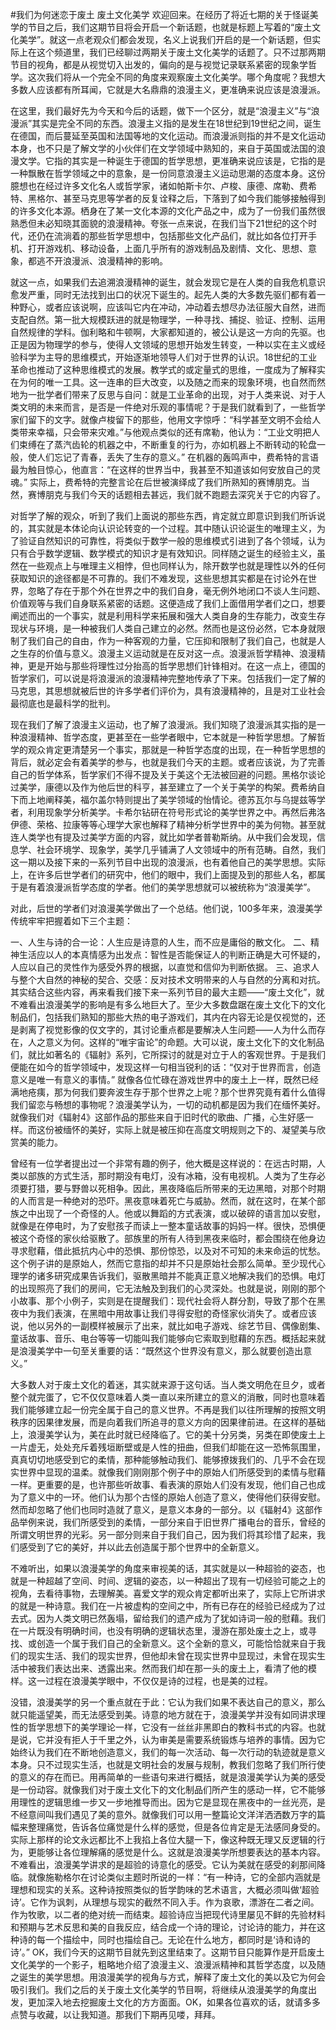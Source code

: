 #我们为何迷恋于废土 废土文化美学
欢迎回来。在经历了将近七期的关于怪诞美学的节目之后，我们这期节目将会开启一个新话题，也就是标题上写着的“废土文化美学”。就这一点老观众们都会发现，名义上说我们开启的是一个新话题，但实际上在这个频道里，我们已经聊过两期关于废土文化美学的话题了。只不过那两期节目的视角，都是从视觉切入出发的，偏向的是与视觉记录联系紧密的现象学哲学。这次我们将从一个完全不同的角度来观察废土文化美学。哪个角度呢？我想大多数人应该都有所耳闻，它就是大名鼎鼎的浪漫主义，更准确来说应该是浪漫派。

在这里，我们最好先为今天和今后的话题，做下一个区分，就是“浪漫主义”与“浪漫派”其实是完全不同的东西。浪漫主义指的是发生在18世纪到19世纪之间，诞生在德国，而后蔓延至英国和法国等地的文化运动。而浪漫派则指的并不是文化运动本身，也不只是了解文学的小伙伴们在文学领域中熟知的，来自于英国或法国的浪漫文学。它指的其实是一种诞生于德国的哲学思想，更准确来说应该是，它指的是一种飘散在哲学领域之中的意象，是一份同意浪漫主义运动思潮的态度本身。这份臆想也在经过许多文化名人或哲学家，诸如帕斯卡尔、卢梭、康德、席勒、费希特、黑格尔、甚至马克思等学者的反复诠释之后，下落到了如今我们能够接触得到的许多文化本源。栖身在了某一文化本源的文化产品之中，成为了一份我们虽然很熟悉但未必知晓其面貌的浪漫精神。夸张一点来说，在我们当下21世纪的这个时代，还仍在流淌着的那些哲学思想中，包括那些文化产品们，就比如各位打开手机、打开游戏机、移动设备，上面几乎所有的游戏制品及剧情、文化、思想、意象，都逃不开浪漫派、浪漫精神的影响。

就这一点，如果我们去追溯浪漫精神的诞生，就会发现它是在人类的自我危机意识愈发严重，同时无法找到出口的状况下诞生的。起先人类的大多数先驱们都有着一种野心，或者应该说啊，应该叫它内在冲动，冲动着去想尽办法征服大自然，进而支配自然。第一批大规模跃进的就是物理学，一种寻找、捕捉、验证、控制、运用自然规律的学科。伽利略和牛顿啊，大家都知道的，被公认是这一方向的先驱。也正是因为物理学的参与，使得人文领域的思想开始发生转变，一种以实在主义或经验科学为主导的思维模式，开始逐渐地领导人们对于世界的认识。18世纪的工业革命也推动了这种思维模式的发展。教学式的或定量式的思维，一度成为了解释实在为何的唯一工具。这一连串的巨大改变，以及随之而来的现象环境，也自然而然地为一批学者们带来了反思与自问：就是工业革命的出现，对于人类来说、对于人类文明的未来而言，是否是一件绝对乐观的事情呢？于是我们就看到了，一些哲学家们留下的文字。就像卢梭留下的那些，他用文字惊呼：“科学甚至文明不会给人类带来幸福，只会带来灾难。”与他观点类似的还有席勒，他认为：“工业文明把人们束缚在了蒸汽齿轮的机器之中，不断重复的行为，亦如机器上不断转动的轮盘一般，使人们忘记了青春，丢失了生存的意义。” 在机器的轰鸣声中，费希特的言语最为触目惊心，他直言：“在这样的世界当中，我甚至不知道该如何安放自己的灵魂。” 实际上，费希特的完整言论在后世被演绎成了我们所熟知的赛博朋克。当然，赛博朋克与我们今天的话题相去甚远，我们就不跑题去深究关于它的内容了。

对哲学了解的观众，听到了我们上面说的那些东西，肯定就立即意识到我们所诉说的，其实就是本体论向认识论转变的一个过程。其中随认识论诞生的唯理主义，为了验证自然知识的可靠性，将类似于数学一般的思维模式引进到了各个领域，认为只有合乎数学逻辑、数学模式的知识才是有效知识。同样随之诞生的经验主义，虽然在一些观点上与唯理主义相悖，但也同样认为，除开数学也就是理性以外的任何获取知识的途径都是不可靠的。我们不难发现，这些思想其实都是在讨论外在世界，忽略了存在于那个外在世界之中的我们自身，毫无例外地闭口不谈人生问题、价值观等与我们自身联系紧密的话题。这便造成了我们上面借用学者们之口，想要阐述而出的一个事实，就是利用科学来拓展和强大人类自身的生存能力，改变生存现状与环境，是一种被我们人类自己建立的必然。然而也是这份必然，它本身就限制了我们自己的自由，作为一种客观的力量，它压抑和限制了我们自己，也就是人之生存的价值与意义。浪漫主义运动就是在反对这一点。浪漫派哲学精神、浪漫精神，更是开始与那些将理性过分抬高的哲学思想们针锋相对。在这一点上，德国的哲学家们，可以说是将浪漫派的浪漫精神完整地传承了下来。包括我们一定了解的马克思，其思想就被后世的许多学者们评价为，具有浪漫精神的，且是对工业社会最彻底也是最科学的批判。

现在我们了解了浪漫主义运动，也了解了浪漫派。我们知晓了浪漫派其实指的是一种浪漫精神、哲学态度，更甚至在一些学者眼中，它本就是一种哲学思想。了解哲学的观众肯定更清楚另一个事实，那就是一种哲学态度的出现，在一种哲学思想的背后，就必定会有着美学的参与，也就是我们今天的主题。或者应该说，为了完善自己的哲学体系，哲学家们不得不提及关于美这个无法被回避的问题。黑格尔谈论过美学，康德以及作为他后世的科亨，甚至建立了一个关于美学的构架。费希纳自下而上地阐释美，福尔盖尔特则提出了美学领域的怡情论。德苏瓦尔与乌提兹等学者，利用现象学分析美学。卡希尔钻研在符号形式论的美学世界之中。再然后弗洛伊德、荣格、拉康等等心理学大家也解释了精神分析学世界中的美为何物。甚至就连人类学也有提及过美学方面的内容，就比如学者普勒斯纳。从中我们会发现，信息学、社会环境学、现象学，美学几乎铺满了人文领域中的所有范畴。自然，我们这一期以及接下来的一系列节目中出现的浪漫派，也有着他自己的美学思想。实际上，在许多后世学者们的研究中，他们的眼中，我们上面提及到的那些人名，都属于是有着浪漫派哲学态度的学者。他们的美学思想就可以被统称为“浪漫美学”。

对此，后世的学者们对浪漫美学做出了一个总结。他们说，100多年来，浪漫美学传统牢牢把握着如下三个主题：

一、人生与诗的合一论：人生应是诗意的人生，而不应是庸俗的散文化。
二、精神生活应以人的本真情感为出发点：智性是否能保证人的判断正确是大可怀疑的，人应以自己的灵性作为感受外界的根据，以直觉和信仰为判断依据。
三、追求人与整个大自然的神秘的契合、交感：反对技术文明带来的人与自然的分离和对抗。
其实结合这些内容，再来看我们接下来一系列节目的最大主题——“废土文化”，就不难看出浪漫美学的影响是有多么地巨大了。至少大多数盘踞在废土文化下的文化制品们，包括我们熟知的那些大热的电子游戏们，其内在内容无论是仅视觉的，还是剥离了视觉影像的仅文字的，其讨论重点都是要解决人生问题——人为什么而存在，人之意义为何。这样的“唯宇宙论”的命题。大可以说，废土文化下的文化制品们，就比如著名的《辐射》系列，它所探讨的就是对立于人的客观世界。于是我们便能在如今的哲学领域中，发现这样一句相当锐利的话：“仅对于世界而言，创造意义是唯一有意义的事情。” 就像各位忙碌在游戏世界中的废土上一样，既然已经满地疮痍，那为何我们要奔波生存于那个世界之上呢？那个世界究竟有着什么值得我们留恋与畅想的事物呢？浪漫美学认为，一切的动机都是因为我们在缅怀美好。就像我们对《辐射4》这部作品的那些来自于旧时代的歌曲、广播，心生好感一样。而这份被缅怀的美好，实际上就是被压抑在高度文明规则之下的、凝望美与欣赏美的能力。

曾经有一位学者提出过一个非常有趣的例子，他大概是这样说的：在远古时期，人类以部族的方式生活，那时期没有电灯，没有冰箱，没有电视机。人类为了生存必须要打猎，要与野兽以死相争。因此，黑夜降临后所带来的无边黑暗，对那个时期的人而言是一种绝对的恐吓。黑夜意味着死亡与威胁。然而，就在这时，在某个部族之中出现了一个奇怪的人。他或以舞蹈的方式表演，或以破碎的语言加以安慰，就像是在停电时，为了安慰孩子而读上一整本童话故事的妈妈一样。很快，恐惧便被这个奇怪的家伙给驱散了。部族里的所有人待到黑夜来临时，都会围绕在他身边寻求慰藉，借此抵抗内心中的恐惧、那份惊恐，以及对不可知的未来命运的忧愁。这个例子讲的是原始人，然而它意指的却并不只是原始社会那么简单。至少现代心理学的诸多研究成果告诉我们，驱散黑暗并不能真正意义地解决我们的恐惧。电灯的出现照亮了我们的房间，它无法触及到我们的心灵深处。也就是说，刚刚的那个小故事、那个小例子，实则是在提醒我们：现代社会将人群分割，导致了那个在黑夜中为我们表演，在黑暗中用故事让我们寻得安慰的奇怪家伙消失了。或者应该说，他以另外的一副模样被展示了出来，就比如电子游戏、综艺节目、偶像剧集、童话故事、音乐、电台等等一切能叫我们能够向它索取到慰藉的东西。概括起来就是浪漫美学中一句至关重要的话：“既然这个世界没有意义，那么就要创造出意义。”

大多数人对于废土文化的着迷，其实就来源于这句话。当人类文明危在旦夕，或者整个就完蛋了，它不仅仅意味着人类一直以来所建立的意义的消散，同时也意味着我们能够建立起一份完全属于自己的意义世界。不再是我们以往所理解的按照文明秩序的因果律发展，而是向着我们所追寻的意义方向的因果律前进。在这样的基础上，浪漫美学认为，美在此时就已经降临了。它的美十分另类，另类在即使废土上一片虚无，处处充斥着残垣断壁或是人性的扭曲，但我们却能在这一恐怖氛围里，真真切切地感受到它的柔情，那种能够触动我们、能够撩拨我们的、几乎不会在现实世界中显现的温柔。就像我们刚刚那个例子中的原始人们所感受到的柔情与慰藉一样。更重要的是，也许那些听故事、看表演的原始人们没有发现，他们自己也成为了意义中的一环。他们认为那个古怪的原始人创造了意义，使得他们获得安慰。然而却忽略了他们也同时造就了意义，是意义本身的一部分。以《辐射4》这部作品举例来说，我们所感受到的柔情，一部分来自于旧世界广播电台的音乐，曾经的所谓文明世界的光彩。另一部分则来自于我们自己，因为我们将其珍惜了起来，我们感受到了它的美好，并以此去创造属于那个世界中的全新意义。

不难听出，如果以浪漫美学的角度来审视美的话，其实就是以一种超验的姿态，也就是一种超越了空间、时间、逻辑的姿态，以一种超出了现有一切经验可能之上的视角，去看待事物，去理解美。喜爱文学的观众肯定都听出来了，实际上它所讲求的就是一种诗意。我们在一片被虚构的空间之中，所有已存在的经验已经成为了过去式。因为人类文明已然轰塌，留给我们的遗产成为了犹如诗词一般的慰藉。我们在一片既没有明确时间，也没有明确的逻辑状态里，漫游在那处废土之上，或寻找、或创造一个属于我们自己的全新意义。这个全新的意义，可能恰恰就来自于我们的现实生活、我们的现实世界，但他却未曾在现实世界中显现过，未曾在现实生活中被我们表达出来、透露出来。然而我们却在那一头的废土上，看清了他的模样。这一过程在浪漫美学眼中，不仅仅是诗的过程，也是美的过程。

没错，浪漫美学的另一个重点就在于此：它认为我们如果不表达自己的意义，那么就只能遥望美，而无法感受到美。诗意的地方就在于，浪漫美学并没有如同讲求理性的哲学思想下的美学理论一样，它没有一丝丝非黑即白的教科书式的内容。也就是说，它并没有拒人于千里之外，认为审美是需要系统锻炼与培养的事情。因为它始终认为我们在不断地创造意义，我们的每一次活动、每一次行动的轨迹就是意义本身。只不过现实生活，也就是文明社会的发展与规制，教我们忽略了我们所行使的意义的存在而已。用再简单的一些语句来进行概括，就是浪漫美学认为美的感受是一份动容。就像我们对于废土文化下的文化制品们所产生的感动一样，它不能够用理性的逻辑思维一步又一步地推导而出。因为它是显现在黑夜中的一丝光亮，是不经意间叫我们遇见了美的意外。就像我们可以用一整篇论文洋洋洒洒数万字的篇幅来整理痛觉，告诉各位痛觉是什么样的感觉，但是各位肯定是无法感同身受的。实际上那样的论文永远都比不上我掐上各位大腿一下，像这种既无理又反逻辑的行为，更能够让各位理解痛的感觉是什么。这就是浪漫美学所想要表达的基本内容。不难看出，浪漫美学讲求的是超验的诗意化的感受。它认为美就在感受的刹那间降临。就像施勒格尔在讨论类似主题时所说的一样：“有一种诗，它的全部内涵就是理想和现实的关系。这种诗按照类似的哲学韵味的艺术语言，大概必须叫做‘超验诗’。它作为讽刺，从理想与现实的截然不同入手。作为哀歌，漂游在二者之间。作为牧歌，以二者的绝对统一而结束。超验诗应当把现代诗里屡见不鲜的先验材料和预期与艺术反思和美的自我反应，结合成一个诗的理论，讨论诗的能力，并在这种诗的每一个描绘中，同时也描绘自己。无论在什么地方，都同时是‘诗和诗的诗’。” OK，我们今天的这期节目就先到这里结束了。这期节目只能算作是开启废土文化美学的一个影子，粗略地介绍了浪漫主义、浪漫派精神和其哲学态度，以及随之诞生的美学思想。用浪漫美学的视角与方式，解释了废土文化的美以及它为何会吸引我们。我们之后的关于废土文化美学的节目啊，将继续从浪漫美学的角度出发，更加深入地去挖掘废土文化的方方面面。OK，如果各位喜欢的话，就请多多点赞与收藏，以让我知道。那我们下期再见喽，拜拜。